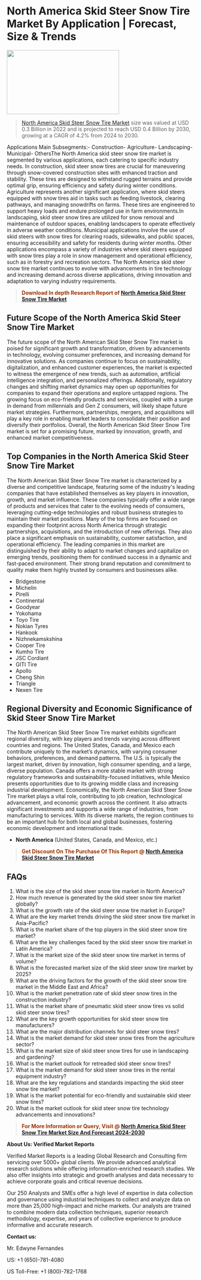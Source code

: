 <p><h1>North America Skid Steer Snow Tire Market By Application | Forecast, Size & Trends</h1><p><img class="aligncenter size-medium wp-image-105565" src="https://ffe5etoiles.com/wp-content/uploads/2025/01/MST7-300x171.png" alt="" width="300" height="171" /></p><blockquote><p><a href="https://www.verifiedmarketreports.com/download-sample/?rid=296486&utm_source=Github-NA&utm_medium=365" target="_blank">North America Skid Steer Snow Tire Market</a> size was valued at USD 0.3 Billion in 2022 and is projected to reach USD 0.4 Billion by 2030, growing at a CAGR of 4.2% from 2024 to 2030.</p></blockquote>Applications Main Subsegments:- Construction- Agriculture- Landscaping- Municipal- OthersThe North America skid steer snow tire market is segmented by various applications, each catering to specific industry needs. In construction, skid steer snow tires are crucial for maneuvering through snow-covered construction sites with enhanced traction and stability. These tires are designed to withstand rugged terrains and provide optimal grip, ensuring efficiency and safety during winter conditions. Agriculture represents another significant application, where skid steers equipped with snow tires aid in tasks such as feeding livestock, clearing pathways, and managing snowdrifts on farms. These tires are engineered to support heavy loads and endure prolonged use in farm environments.In landscaping, skid steer snow tires are utilized for snow removal and maintenance of outdoor spaces, enabling landscapers to operate effectively in adverse weather conditions. Municipal applications involve the use of skid steers with snow tires for clearing roads, sidewalks, and public spaces, ensuring accessibility and safety for residents during winter months. Other applications encompass a variety of industries where skid steers equipped with snow tires play a role in snow management and operational efficiency, such as in forestry and recreation sectors. The North America skid steer snow tire market continues to evolve with advancements in tire technology and increasing demand across diverse applications, driving innovation and adaptation to varying industry requirements.</p><blockquote><p><span style="color: #993300;"><strong>Download In depth Research Report of <a href="https://www.verifiedmarketreports.com/download-sample/?rid=296486&utm_source=Github-NA&utm_medium=365">North America Skid Steer Snow Tire Market</a></strong></span></p></blockquote><h2>Future Scope of the North America Skid Steer Snow Tire Market</h2><p>The future scope of the North American Skid Steer Snow Tire market is poised for significant growth and transformation, driven by advancements in technology, evolving consumer preferences, and increasing demand for innovative solutions. As companies continue to focus on sustainability, digitalization, and enhanced customer experiences, the market is expected to witness the emergence of new trends, such as automation, artificial intelligence integration, and personalized offerings. Additionally, regulatory changes and shifting market dynamics may open up opportunities for companies to expand their operations and explore untapped regions. The growing focus on eco-friendly products and services, coupled with a surge in demand from millennials and Gen Z consumers, will likely shape future market strategies. Furthermore, partnerships, mergers, and acquisitions will play a key role in enabling market leaders to consolidate their position and diversify their portfolios. Overall, the North American Skid Steer Snow Tire market is set for a promising future, marked by innovation, growth, and enhanced market competitiveness.</p><h2>Top Companies in the North America Skid Steer Snow Tire Market</h2><p>The North American Skid Steer Snow Tire market is characterized by a diverse and competitive landscape, featuring some of the industry's leading companies that have established themselves as key players in innovation, growth, and market influence. These companies typically offer a wide range of products and services that cater to the evolving needs of consumers, leveraging cutting-edge technologies and robust business strategies to maintain their market positions. Many of the top firms are focused on expanding their footprint across North America through strategic partnerships, acquisitions, and the introduction of new offerings. They also place a significant emphasis on sustainability, customer satisfaction, and operational efficiency. The leading companies in this market are distinguished by their ability to adapt to market changes and capitalize on emerging trends, positioning them for continued success in a dynamic and fast-paced environment. Their strong brand reputation and commitment to quality make them highly trusted by consumers and businesses alike.</p><p><ul><li>Bridgestone </li><li> Michelin </li><li> Pirelli </li><li> Continental </li><li> Goodyear </li><li> Yokohama </li><li> Toyo Tire </li><li> Nokian Tyres </li><li> Hankook </li><li> Nizhnekamskshina </li><li> Cooper Tire </li><li> Kumho Tire </li><li> JSC Cordiant </li><li> GITI Tire </li><li> Apollo </li><li> Cheng Shin </li><li> Triangle </li><li> Nexen Tire</li></ul></p><h2>Regional Diversity and Economic Significance of Skid Steer Snow Tire Market</h2><p>The North American Skid Steer Snow Tire market exhibits significant regional diversity, with key players and trends varying across different countries and regions. The United States, Canada, and Mexico each contribute uniquely to the market’s dynamics, with varying consumer behaviors, preferences, and demand patterns. The U.S. is typically the largest market, driven by innovation, high consumer spending, and a large, diverse population. Canada offers a more stable market with strong regulatory frameworks and sustainability-focused initiatives, while Mexico presents opportunities due to its growing middle class and increasing industrial development. Economically, the North American Skid Steer Snow Tire market plays a vital role, contributing to job creation, technological advancement, and economic growth across the continent. It also attracts significant investments and supports a wide range of industries, from manufacturing to services. With its diverse markets, the region continues to be an important hub for both local and global businesses, fostering economic development and international trade.</p><ul> <li><strong>North America</strong> (United States, Canada, and Mexico, etc.)</li></ul><blockquote><p><span style="color: #993300;"><strong>Get Discount On The Purchase Of This Report @ <a href="https://www.verifiedmarketreports.com/ask-for-discount/?rid=296486&utm_source=Github-NA&utm_medium=365">North America Skid Steer Snow Tire Market</a></strong></span></p></blockquote><h2>FAQs</h2><p><ol> <li>What is the size of the skid steer snow tire market in North America?</div><div></li> <li>How much revenue is generated by the skid steer snow tire market globally?</div><div></li> <li>What is the growth rate of the skid steer snow tire market in Europe?</div><div></li> <li>What are the key market trends driving the skid steer snow tire market in Asia-Pacific?</div><div></li> <li>What is the market share of the top players in the skid steer snow tire market?</div><div></li> <li>What are the key challenges faced by the skid steer snow tire market in Latin America?</div><div></li> <li>What is the market size of the skid steer snow tire market in terms of volume?</div><div></li> <li>What is the forecasted market size of the skid steer snow tire market by 2025?</div><div></li> <li>What are the driving factors for the growth of the skid steer snow tire market in the Middle East and Africa?</div><div></li> <li>What is the market penetration rate of skid steer snow tires in the construction industry?</div><div></li> <li>What is the market share of pneumatic skid steer snow tires vs solid skid steer snow tires?</div><div></li> <li>What are the key growth opportunities for skid steer snow tire manufacturers?</div><div></li> <li>What are the major distribution channels for skid steer snow tires?</div><div></li> <li>What is the market demand for skid steer snow tires from the agriculture sector?</div><div></li> <li>What is the market size of skid steer snow tires for use in landscaping and gardening?</div><div></li> <li>What is the market outlook for retreaded skid steer snow tires?</div><div></li> <li>What is the market demand for skid steer snow tires in the rental equipment industry?</div><div></li> <li>What are the key regulations and standards impacting the skid steer snow tire market?</div><div></li> <li>What is the market potential for eco-friendly and sustainable skid steer snow tires?</div><div></li> <li>What is the market outlook for skid steer snow tire technology advancements and innovations?</div><div></li></ol></p><blockquote><p><span style="color: #993300;"><strong>For More Information or Query, Visit @ <a href="https://www.verifiedmarketreports.com/product/skid-steer-snow-tire-market/">North America Skid Steer Snow Tire Market Size And Forecast 2024-2030</a></strong></span></p></blockquote><p><strong>About Us: Verified Market Reports</strong></p><p>Verified Market Reports is a leading Global Research and Consulting firm servicing over 5000+ global clients. We provide advanced analytical research solutions while offering information-enriched research studies. We also offer insights into strategic and growth analyses and data necessary to achieve corporate goals and critical revenue decisions.</p><p>Our 250 Analysts and SMEs offer a high level of expertise in data collection and governance using industrial techniques to collect and analyze data on more than 25,000 high-impact and niche markets. Our analysts are trained to combine modern data collection techniques, superior research methodology, expertise, and years of collective experience to produce informative and accurate research.</p><p><strong>Contact us:</strong></p><p>Mr. Edwyne Fernandes</p><p>US: +1 (650)-781-4080</p><p>US Toll-Free: +1 (800)-782-1768</p>
